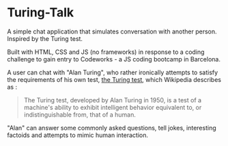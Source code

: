 # Turing-Talk
A simple chat application that simulates conversation with another person. Inspired by the Turing test.

Built with HTML, CSS and JS (no frameworks) in response to a coding challenge to gain entry to Codeworks - a JS coding bootcamp in Barcelona.

A user can chat with "Alan Turing", who rather ironically attempts to satisfy the requirements of his own test, [the Turing test](https://en.wikipedia.org/wiki/Turing_test), which Wikipedia describes as : 

> The Turing test, developed by Alan Turing in 1950, is a test of a machine's ability to exhibit intelligent behavior equivalent to, or indistinguishable from, that of a human. 

"Alan" can answer some commonly asked questions, tell jokes, interesting factoids and attempts to mimic human interaction. 
